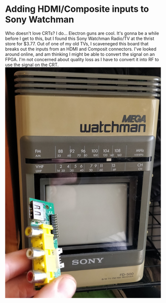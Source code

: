# Adding HDMI/Composite inputs to Sony Watchman

Who doesn't love CRTs? I do... Electron guns are cool. It's gonna be a while before I get to this, 
but I found this Sony Watchman Radio/TV at the thrist store for $3.77. Out of one of my old TVs,
I scaveneged this board that breaks out the inputs from an HDMI and Composit connectors. I've looked around 
online, and am thinking I might be able to convert the signal on an FPGA. I'm not concerned about quality loss
as I have to convert it into RF to use the signal on the CRT. 
![Sony Watchman and HDMI interface from a Coby TV](https://github.com/kbickham/Sony-Watchman-add-HDMI-and-Composite-Inputs/blob/master/sony%20watchman.jpg)
